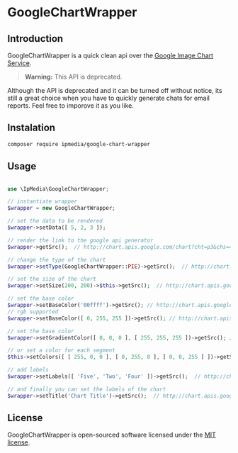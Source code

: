 # GoogleChartWrapper

## Introduction

GoogleChartWrapper is a quick clean api over the [Google Image Chart Service](https://developers.google.com/chart/image/).

> **Warning:** This API is deprecated.

Although the API is deprecated and it can be turned off without notice, 
its still a great choice when you have to quickly generate chats for email reports.
Feel free to  imporove it as you like.


## Instalation

```bash
composer require ipmedia/google-chart-wrapper
```

## Usage

```php

use \IpMedia\GoogleChartWrapper;

// instantiate wrapper
$wrapper = new GoogleChartWrapper;

// set the data to be rendered
$wrapper->setData([ 5, 2, 3 ]);

// render the link to the google api generator
$wrapper->getSrc();  // http://chart.apis.google.com/chart?cht=p3&chs=450x200&chd=t:5,2,3

// change the type of the chart
$wrapper->setType(GoogleChartWrapper::PIE)->getSrc();  // http://chart.apis.google.com/chart?cht=p&chs=450x200&chd=t:5,2,3

// set the size of the chart
$wrapper->setSize(200, 200)->$this->getSrc();  // http://chart.apis.google.com/chart?cht=p3&chs=200x200&chd=t:5,2,3

// set the base color
$wrapper->setBaseColor('00ffff')->getSrc(); // http://chart.apis.google.com/chart?cht=p3&chs=450x200&chd=t:5,2,3&chco=00ffff
// rgb supported
$wrapper->setBaseColor([ 0, 255, 255 ])->getSrc(); // http://chart.apis.google.com/chart?cht=p3&chs=450x200&chd=t:5,2,3&chco=00ffff

// set the base color
$wrapper->setGradientColor([ 0, 0, 0 ], [ 255, 255, 255 ])->getSrc(); // http://chart.apis.google.com/chart?cht=p3&chs=450x200&chd=t:5,2,3&chco=000000,ffffff

// or set a color for each segment
$this->setColors([ [ 255, 0, 0 ], [ 0, 255, 0 ], [ 0, 0, 255 ] ])->getSrc(); // http://chart.apis.google.com/chart?cht=p3&chs=450x200&chd=t:5,2,3&chco=ff0000|00ff00|0000ff

// add labels
$wrapper->setLabels([ 'Five', 'Two', 'Four' ])->getSrc();  // http://chart.apis.google.com/chart?cht=p3&chs=450x200&chd=t:5,2,3&chl=Five|Two|Four

// and finally you can set the labels of the chart 
$wrapper->setTitle('Chart Title')->getSrc();  // http://chart.apis.google.com/chart?cht=p3&chs=450x200&chd=t:5,2,3&chtt=Chart+Title

```

## License

GoogleChartWrapper is open-sourced software licensed under the [MIT license](http://opensource.org/licenses/MIT).
